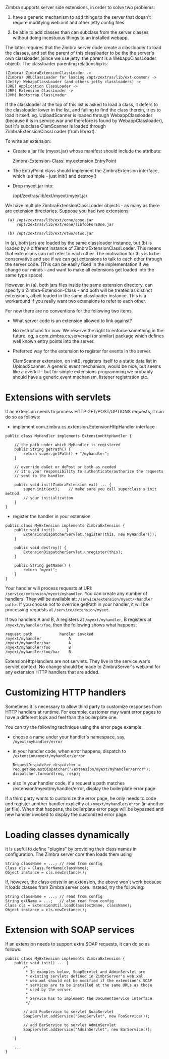 Zimbra supports server side extensions, in order to solve two
problems:

1. have a generic mechanism to add things to the server that
  doesn't require modifying web.xml and other jetty config
  files.

2. be able to add classes than can subclass from the server
   classes without doing incestuous things to an installed
   webapp.

The latter requires that the Zimbra server code create a classloader
to load the classes, and set the parent of this classloader to be the
the server's own classloader (since we use jetty, the parent is a
WebappClassLoader object).  The classloader parenting relationship is:

    (Zimbra) ZimbraExtensionClassLoader ->
    (Zimbra) URLClassLoader for loading /opt/zextras/lib/ext-common/ ->
    (Jetty) WebappClassLoader (and others jetty classloaders) -> 
    (JRE) Application ClassLoader ->
    (JRE) Extension ClassLoader ->
    (JVM) Bootstrap ClassLoader 
    
If the classloader at the top of this list is asked to load a class,
it defers to the classloader lower in the list, and failing to find
the class therein, tries to load it itself.  eg. UploadScanner is
loaded through WebappClassloader (because it is in service.war and
therefore is found by WebappClassloader), but it's subclass
ClamScanner is loaded through ZimbraExtensionClassLoader (from
lib/ext).

To write an extension:

   - Create a jar file (myext.jar) whose manifest should include the
     attribute:

        Zimbra-Extension-Class: my.extension.EntryPoint

   - The EntryPoint class should implement the ZimbraExtension
     interface, which is simple - just init() and destroy()

   - Drop myext.jar into:

        /opt/zextras/lib/ext/myext/myext.jar

We have multiple ZimbraExtensionClassLoader objects - as many as there
are extension directories.  Suppose you had two extensions:

     (a) /opt/zextras/lib/ext/eone/eone.jar
         /opt/zextras/lib/ext/eone/libfooForEOne.jar
      
     (b) /opt/zextras/lib/ext/etwo/etwo.jar

In (a), both jars are loaded by the same classloader instance, but (b)
is loaded by a different instance of ZimbraExtensionClassLoader.  This
means that extensions can not refer to each other.  The motivation for
this is to be conservative and see if we can get extensions to talk to
each other through the server code.  (This can be easily fixed in the
implementation if we change our minds - and want to make all
extensions get loaded into the same type space).

However, in (a), both jars files inside the same extension directory,
can specify a Zimbra-Extension-Class - and both will be treated as
distinct extensions, albeit loaded in the same classloader instance.
This is a workaround if you really want two extensions to refer to
each other.

For now there are no conventions for the following two items.

* What server code is an extension allowed to link against?

  No restrictions for now.  We reserve the right to enforce
  something in the future.  eg, a com.zimbra.cs.serverapi (or
  similar) package which defines well known entry points into the
  server.

* Preferred way for the extension to register for events in the server.

  ClamScanner extension, on init(), registers itself to a static
  data list in UploadScanner.  A generic event mechanism, would be
  nice, but seems like a overkill - but for simple extensions
  programming we probably should have a generic event mechanism,
  listener registration etc.


# Extensions with servlets

If an extension needs to process HTTP GET/POST/OPTIONS requests, it can do so as follows:

* implement com.zimbra.cs.extension.ExtensionHttpHandler interface

````	
public class MyHandler implements ExtensionHttpHandler {
	      
	// the path under which MyHandler is registered
	public String getPath() {
		return super.getPath() + "/myhandler";
	}
	
	// override doGet or doPost or both as needed
	// it's your responsibility to authenticate/authorize the requests
	// sent to the handler
	
	public void init(ZimbraExtension ext) ... {
		super.init(ext);    // make sure you call superclass's init method.
	    // your initialization
	}
}      
````
	  
* register the handler in your extension

````	
public class MyExtension implements ZimbraExtension {
	public void init() ... {
		ExtensionDispatcherServlet.register(this, new MyHandler());
	}
	
	public void destroy() {
		ExtensionDispatcherServlet.unregister(this);
	}
	
	public String getName() {
		return "myext";
	}
}
````
  
Your handler will process requests at URI: `/service/extension/myext/myhandler`.
You can create any number of handlers. They will be available at: `/service/extension/myext/<handler path>`.
If you choose not to override getPath in your handler, it will be processing requests
at `/service/extension/myext`.

If two handlers A and B, A registers at `/myext/myhandler`, B registers at `/myext/myhandler/foo`, then the
following shows what happens:

    request path            handler invoked
    /myext/myhandler			A
    /myext/myhandler/bar		A
    /myext/myhandler/foo		B
    /myext/myhandler/foo/baz	B
    
ExtensionHttpHandlers are not servlets. They live in the service.war's servlet context. 
No change should be made to ZimbraServer's web.xml for any extension HTTP handlers that are added.


# Customizing HTTP handlers

Sometimes it is necessary to allow third party to customize responses from HTTP handlers
at runtime. For example, customer may want error pages to have a different look and feel than
the boilerplate one.

You can try the following technique using the error page example:

  - choose a name under your handler's namespace, say, `/myext/myhandler/error`
  - in your handler code, when error happens, dispatch to
    `/extension/myext/myhandler/error`
    
        RequestDispatcher dispatcher = req.getRequestDispatcher("/extension/myext/myhandler/error");
        dispatcher.forward(req, resp);
    
  - also in your handler code, if a request's path matches /extension/myext/myhandler/error,
    display the boilerplate error page

If a third party wants to customize the error page, he only needs to code and register another handler
explicitly at `/myext/myhandler/error` (in another jar file). When that happens, the boilerplate error page
will be bypassed and new handler invoked to display the customized error page.

    
# Loading classes dynamically

It is useful to define "plugins" by providing their class names in configuration.
The Zimbra server core then loads them using

    String className = ...; // read from config
    Class cls = Class.forName(className);
    Object instance = cls.newInstance();
  
If, however, the class exists in an extension, the above won't work because it loads classes
from Zimbra server core. Instead, try the following:

    String className = ...; // read from config
    String extName = ...;   // also read from config
    Class cls = ExtensionUtil.loadClass(extName, className);
    Object instance = cls.newInstance();
  
  
# Extension with SOAP services

If an extension needs to support extra SOAP requests, it can do so as follows:
    
    public class MyExtension implements ZimbraExtension {
        public void init() ... {
            /* 
             * In examples below, SoapServlet and AdminServlet are 
             * existing servlets defined in ZimbrServer's web.xml.  
             * web.xml should not be modified if the extension's SOAP 
             * services are to be installed at the same URLs as those 
             * used by the server.
             *
             * Service has to implement the DocumentService interface.
             */ 
            
            // add FooService to servlet SoapServlet
            SoapServlet.addService("SoapServlet", new FooService());
            
            // add BarService to servlet AdminServlet
            SoapServlet.addService("AdminServlet", new BarService());
            
        }
          
        ...
    }  
    
